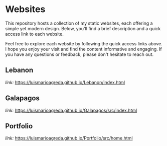 # Websites
This repository hosts a collection of my static websites, each offering a simple yet modern design. Below, you'll find a brief description and a quick access link to each website.

Feel free to explore each website by following the quick access links above. I hope you enjoy your visit and find the content informative and engaging. If you have any questions or feedback, please don't hesitate to reach out.

## Lebanon
*link:* https://luismarioagreda.github.io/Lebanon/index.html

## Galapagos 
*link:* https://luismarioagreda.github.io/Galapagos/src/index.html

## Portfolio  
*link:* https://luismarioagreda.github.io/Portfolio/src/home.html

